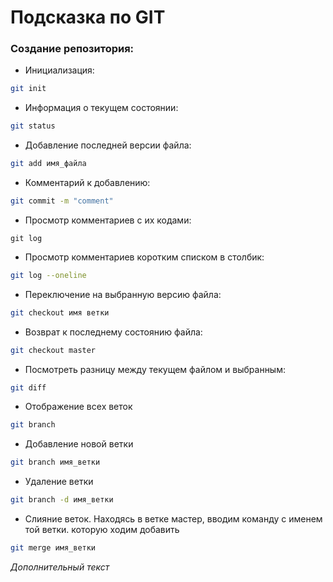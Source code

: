 # Подсказка по GIT

### Создание репозитория:

* Инициализация:
```sh
git init 
```
* Информация о текущем состоянии:
```sh
git status
```
* Добавление последней версии файла:
```sh
git add имя_файла
```
* Комментарий к добавлению:
```sh
git commit -m "comment"
```

* Просмотр комментариев с их кодами:
```shgit 
git log
```
* Просмотр комментариев коротким списком в столбик:
```sh
git log --oneline
```
* Переключение на выбранную версию файла:
```sh
git checkout имя ветки
```

* Возврат к последнему состоянию файла:
```sh
git checkout master
```

* Посмотреть разницу между текущем файлом и выбранным:
```sh
git diff
```

* Отображение всех веток 
```sh
git branch
```

* Добавление новой ветки
```sh 
git branch имя_ветки
```

* Удаление ветки
```sh 
git branch -d имя_ветки
```
* Слияние веток. Находясь в ветке мастер, вводим команду с именем той ветки. которую ходим добавить
```sh
git merge имя_ветки
```

*Дополнительный текст*
